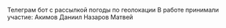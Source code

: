 Телеграм бот с рассылкой погоды по геолокации
В работе принимали участие: 
Акимов Даниил
Назаров Матвей
